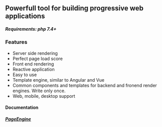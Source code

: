 ## Powerfull tool for building progressive web applications

##### *Requirements: php 7.4+*

### Features
- Server side rendering
- Perfect page load score
- Front end rendering
- Reactive application
- Easy to use
- Template engine, similar to Angular and Vue
- Common components and templates for backend and fronend render engines. Write only once.
- Web, mobile, desktop support

#### Documentation

##### [PageEngine](/doc/PageEngine.md)
